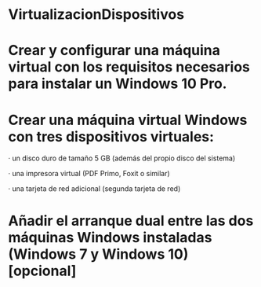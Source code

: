 # VirtualizacionDispositivos
# Crear y configurar una máquina virtual con los requisitos necesarios para instalar un Windows 10 Pro.

# Crear una máquina virtual Windows con tres dispositivos virtuales:

· un disco duro de tamaño 5 GB (además del propio disco del sistema)

· una impresora virtual (PDF Primo, Foxit o similar)

· una tarjeta de red adicional (segunda tarjeta de red)

# Añadir el arranque dual entre las dos máquinas Windows instaladas (Windows 7 y Windows 10) [opcional]
